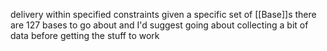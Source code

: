 delivery within specified constraints given a specific set of [[Base]]s 
there are 127 bases to go about and I'd suggest going about collecting a bit of data before getting the stuff to work
